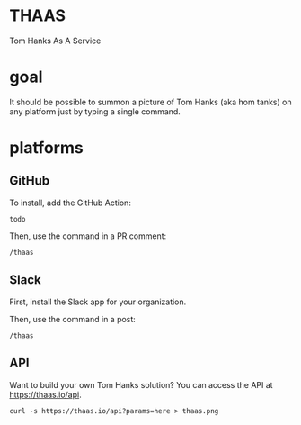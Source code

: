 # THAAS
Tom Hanks As A Service


# goal
It should be possible to summon a picture of Tom Hanks (aka hom tanks) on any platform just by typing a single command.


# platforms

## GitHub

To install, add the GitHub Action:
```
todo
```

Then, use the command in a PR comment:
```
/thaas
```


## Slack

First, install the Slack app for your organization.

Then, use the command in a post:
```
/thaas
```


## API

Want to build your own Tom Hanks solution? You can access the API at https://thaas.io/api.

```
curl -s https://thaas.io/api?params=here > thaas.png
```

